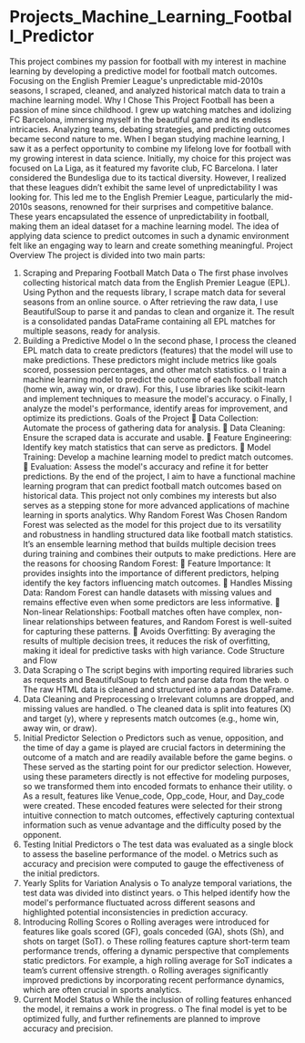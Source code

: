 # Projects_Machine_Learning_Football_Predictor
This project combines my passion for football with my interest in machine learning by developing a predictive model for football match outcomes. Focusing on the English Premier League's unpredictable mid-2010s seasons, I scraped, cleaned, and analyzed historical match data to train a machine learning model.
Why I Chose This Project 
Football has been a passion of mine since childhood. I grew up watching matches and 
idolizing FC Barcelona, immersing myself in the beautiful game and its endless intricacies. 
Analyzing teams, debating strategies, and predicting outcomes became second nature to me. 
When I began studying machine learning, I saw it as a perfect opportunity to combine my 
lifelong love for football with my growing interest in data science. Initially, my choice for 
this project was focused on La Liga, as it featured my favorite club, FC Barcelona. I later 
considered the Bundesliga due to its tactical diversity. However, I realized that these leagues 
didn’t exhibit the same level of unpredictability I was looking for. 
This led me to the English Premier League, particularly the mid-2010s seasons, renowned for 
their surprises and competitive balance. These years encapsulated the essence of 
unpredictability in football, making them an ideal dataset for a machine learning model. The 
idea of applying data science to predict outcomes in such a dynamic environment felt like an 
engaging way to learn and create something meaningful. 
Project Overview 
The project is divided into two main parts: 
1. Scraping and Preparing Football Match Data 
o The first phase involves collecting historical match data from the English 
Premier League (EPL). Using Python and the requests library, I scrape 
match data for several seasons from an online source. 
o After retrieving the raw data, I use BeautifulSoup to parse it and pandas to 
clean and organize it. The result is a consolidated pandas DataFrame 
containing all EPL matches for multiple seasons, ready for analysis. 
2. Building a Predictive Model 
o In the second phase, I process the cleaned EPL match data to create predictors 
(features) that the model will use to make predictions. These predictors might 
include metrics like goals scored, possession percentages, and other match 
statistics. 
o I train a machine learning model to predict the outcome of each football match 
(home win, away win, or draw). For this, I use libraries like scikit-learn 
and implement techniques to measure the model's accuracy. 
o Finally, I analyze the model's performance, identify areas for improvement, 
and optimize its predictions. 
Goals of the Project 
 Data Collection: Automate the process of gathering data for analysis. 
 Data Cleaning: Ensure the scraped data is accurate and usable. 
 Feature Engineering: Identify key match statistics that can serve as predictors. 
 Model Training: Develop a machine learning model to predict match outcomes. 
 Evaluation: Assess the model's accuracy and refine it for better predictions. 
By the end of the project, I aim to have a functional machine learning program that can 
predict football match outcomes based on historical data. This project not only combines my 
interests but also serves as a stepping stone for more advanced applications of machine 
learning in sports analytics. 
Why Random Forest Was Chosen 
Random Forest was selected as the model for this project due to its versatility and robustness 
in handling structured data like football match statistics. It’s an ensemble learning method 
that builds multiple decision trees during training and combines their outputs to make 
predictions. Here are the reasons for choosing Random Forest: 
 Feature Importance: It provides insights into the importance of different predictors, 
helping identify the key factors influencing match outcomes. 
 Handles Missing Data: Random Forest can handle datasets with missing values and 
remains effective even when some predictors are less informative. 
 Non-linear Relationships: Football matches often have complex, non-linear 
relationships between features, and Random Forest is well-suited for capturing these 
patterns. 
 Avoids Overfitting: By averaging the results of multiple decision trees, it reduces the 
risk of overfitting, making it ideal for predictive tasks with high variance. 
Code Structure and Flow 
1. Data Scraping 
o The script begins with importing required libraries such as requests and 
BeautifulSoup to fetch and parse data from the web. 
o The raw HTML data is cleaned and structured into a pandas DataFrame. 
2. Data Cleaning and Preprocessing 
o Irrelevant columns are dropped, and missing values are handled. 
o The cleaned data is split into features (X) and target (y), where y 
represents match outcomes (e.g., home win, away win, or draw). 
3. Initial Predictor Selection 
o Predictors such as venue, opposition, and the time of day a game is played 
are crucial factors in determining the outcome of a match and are readily 
available before the game begins. 
o These served as the starting point for our predictor selection. However, 
using these parameters directly is not effective for modeling purposes, so 
we transformed them into encoded formats to enhance their utility. 
o As a result, features like Venue_code, Opp_code, Hour, and Day_code 
were created. These encoded features were selected for their strong 
intuitive connection to match outcomes, effectively capturing contextual 
information such as venue advantage and the difficulty posed by the 
opponent. 
4. Testing Initial Predictors 
o The test data was evaluated as a single block to assess the baseline 
performance of the model. 
o Metrics such as accuracy and precision were computed to gauge the 
effectiveness of the initial predictors. 
5. Yearly Splits for Variation Analysis 
o To analyze temporal variations, the test data was divided into distinct 
years. 
o This helped identify how the model's performance fluctuated across 
different seasons and highlighted potential inconsistencies in prediction 
accuracy. 
6. Introducing Rolling Scores 
o Rolling averages were introduced for features like goals scored (GF), 
goals conceded (GA), shots (Sh), and shots on target (SoT). 
o These rolling features capture short-term team performance trends, 
offering a dynamic perspective that complements static predictors. For 
example, a high rolling average for SoT indicates a team’s current 
offensive strength. 
o Rolling averages significantly improved predictions by incorporating 
recent performance dynamics, which are often crucial in sports analytics. 
7. Current Model Status 
o While the inclusion of rolling features enhanced the model, it remains a 
work in progress. 
o The final model is yet to be optimized fully, and further refinements are 
planned to improve accuracy and precision.
